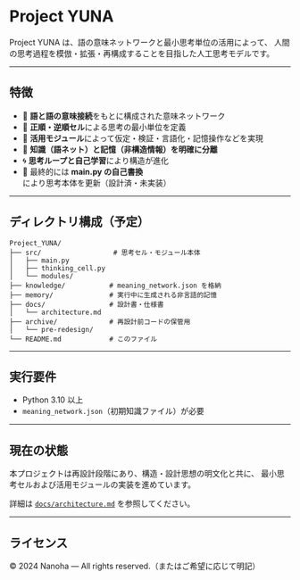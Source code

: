 # Project YUNA

Project YUNA は、語の意味ネットワークと最小思考単位の活用によって、
人間の思考過程を模倣・拡張・再構成することを目指した人工思考モデルです。

---

## 特徴

* 🧠 **語と語の意味接続**をもとに構成された意味ネットワーク
* 🔁 **正順・逆順セル**による思考の最小単位を定義
* 🧩 **活用モジュール**によって仮定・検証・言語化・記憶操作などを実現
* 💾 **知識（語ネット）と記憶（非構造情報）を明確に分離**
* 🌀 **思考ループと自己学習**により構造が進化
* 🧬 最終的には **main.py の自己書換**により思考本体を更新（設計済・未実装）

---

## ディレクトリ構成（予定）

```
Project_YUNA/
├── src/                  # 思考セル・モジュール本体
│   ├── main.py
│   ├── thinking_cell.py
│   └── modules/
├── knowledge/           # meaning_network.json を格納
├── memory/              # 実行中に生成される非言語的記憶
├── docs/                # 設計書・仕様書
│   └── architecture.md
├── archive/             # 再設計前コードの保管用
│   └── pre-redesign/
└── README.md            # このファイル
```

---

## 実行要件

* Python 3.10 以上
* `meaning_network.json`（初期知識ファイル）が必要

---

## 現在の状態

本プロジェクトは再設計段階にあり、構造・設計思想の明文化と共に、
最小思考セルおよび活用モジュールの実装を進めています。

詳細は [`docs/architecture.md`](./docs/architecture.md) を参照してください。

---

## ライセンス

©️ 2024 Nanoha — All rights reserved.（またはご希望に応じて明記）
